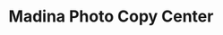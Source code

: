---
title: "Madina Photo Copy Center"
url: /slm-abd/madina-photo-copy-center/
shop: office supplies
---